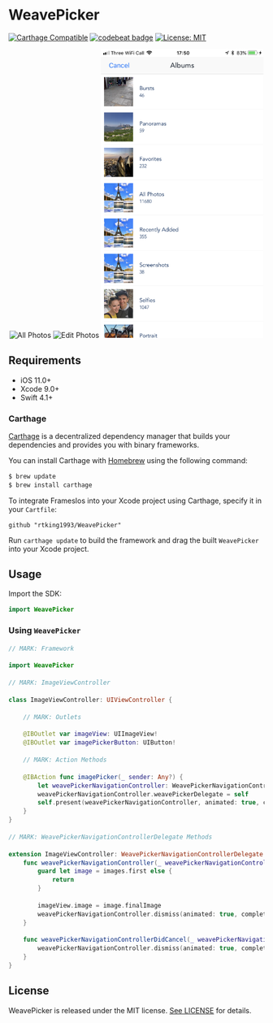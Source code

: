 # WeavePicker

[![Carthage Compatible](https://img.shields.io/badge/Carthage-compatible-4BC51D.svg?style=flat)](https://github.com/Carthage/Carthage)
[![codebeat badge](https://codebeat.co/badges/d9bae177-78c1-40bb-94a7-187a7759d549)](https://codebeat.co/projects/github-com-rtking1993-weavepicker-master)
[![License: MIT](https://img.shields.io/badge/License-MIT-yellow.svg)](https://opensource.org/licenses/MIT)

<p align="center">
    <img src="https://github.com/rtking1993/WeavePicker/blob/master/IMG_1342.PNG" width="320" alt="All Photos"/>
    <img src="https://github.com/rtking1993/WeavePicker/blob/master/IMG_1341.PNG" width="320" alt="Edit Photos"/>
	<img src="https://github.com/rtking1993/WeavePicker/blob/master/IMG_1343.PNG" width="320" alt="Album Picker"/>
</p>

## Requirements

- iOS 11.0+
- Xcode 9.0+
- Swift 4.1+

### Carthage

[Carthage](https://github.com/Carthage/Carthage) is a decentralized dependency manager that builds your dependencies and provides you with binary frameworks.

You can install Carthage with [Homebrew](http://brew.sh/) using the following command:

```bash
$ brew update
$ brew install carthage
```

To integrate FramesIos into your Xcode project using Carthage, specify it in your `Cartfile`:

```ogdl
github "rtking1993/WeavePicker"
```

Run `carthage update` to build the framework and drag the built `WeavePicker` into your Xcode project.

## Usage

Import the SDK:

```swift
import WeavePicker
```

### Using `WeavePicker`

```swift
// MARK: Framework

import WeavePicker

// MARK: ImageViewController

class ImageViewController: UIViewController {

    // MARK: Outlets

    @IBOutlet var imageView: UIImageView!
    @IBOutlet var imagePickerButton: UIButton!

    // MARK: Action Methods
    
    @IBAction func imagePicker(_ sender: Any?) {
        let weavePickerNavigationController: WeavePickerNavigationController = WeavePickerNavigationController(startIndex: 0)
        weavePickerNavigationController.weavePickerDelegate = self
        self.present(weavePickerNavigationController, animated: true, completion: nil)
    }
}

// MARK: WeavePickerNavigationControllerDelegate Methods

extension ImageViewController: WeavePickerNavigationControllerDelegate {
    func weavePickerNavigationController(_ weavePickerNavigationController: WeavePickerNavigationController, didFinishSelecting images: [Image]) {
        guard let image = images.first else {
            return
        }
        
        imageView.image = image.finalImage
        weavePickerNavigationController.dismiss(animated: true, completion: nil)
    }
    
    func weavePickerNavigationControllerDidCancel(_ weavePickerNavigationController: WeavePickerNavigationController) {
        weavePickerNavigationController.dismiss(animated: true, completion: nil)
    }
}
```

## License

WeavePicker is released under the MIT license. [See LICENSE](https://github.com/rtking1993/WeavePicker/edit/master/LICENSE) for details.
